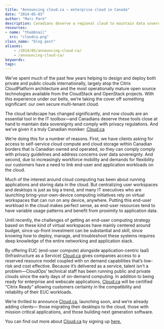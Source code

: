```yaml
---
title: "Announcing cloud.ca – enterprise cloud in Canada"
date: "2014-05-03"
author: "Marc Paré"
description: Canadians deserve a regional cloud to maintain data sovereignty and comply with privacy regulations. And we’ve given it a truly Canadian moniker; Cloud.ca
resources:
- name: "thumbnail"
  src: "cloudca.png"
class_name: "blog post"
aliases:
    - /2014/05/announcing-cloud-ca/
    - /announcing-cloud-ca/
keywords:
tags:
---
```


<p dir="ltr">We’ve spent much of the past few years helping to design and deploy both private and public clouds internationally, largely atop the Citrix CloudPlatform architecture and the most operationally mature open source technologies available from the CloudStack and OpenStack projects. With this experience under our belts, we’re taking the cover off something significant: our own secure multi-tenant cloud.</p>

<p dir="ltr">The cloud landscape has changed significantly, and now clouds are an essential tool in the IT toolbox—and Canadians deserve these tools close at hand to maintain data sovereignty and comply with privacy regulations. And we’ve given it a truly Canadian moniker: <a href="http://cloud.ca/">Cloud.ca</a></p>

<p dir="ltr">We’re doing this for a number of reasons. First, we have clients asking for access to self-service cloud compute and cloud storage within Canadian borders that is Canadian owned and operated, so they can comply comply with privacy guidelines and address concerns over data sovereignty. And second, due to increasingly workforce mobility and demands for flexibility our customers have a need to link end-user and application workloads on the cloud.</p>

<p dir="ltr">Much of the interest around cloud computing has been about running applications and storing data in the cloud. But centralizing user workspaces and desktops is just as big a trend, and many IT executives who are launching bring-your-own-device computing initiatives rely on virtual workspaces that can run on any device, anywhere. Putting this end-user workload in the cloud makes perfect sense, as end-user resources tend to have variable usage patterns and benefit from proximity to application data.</p>

<p dir="ltr">Until recently, the challenges of getting an end-user computing strategy based on these kind of virtual workspaces have mainly centered around budget, since up-front investment can be substantial and skill, since knowing how to deploy, manage, and troubleshoot these systems requires deep knowledge of the entire networking and application stack.</p>

<p dir="ltr">By offering EUC (end-user compute) alongside application-centric IaaS (Infrastructure as a Service) <a href="http://www.cloud.ca/">Cloud.ca</a> gives companies access to a reserved resource model coupled with on demand capabilities that’s low-risk and cost effective. Because it’s delivered as a service, talent isn’t a problem—CloudOps’ technical staff has been running public and private clouds since the early days of on-demand computing. In addition to being ready for enterprise and webscale applications, <a href="http://cloud.ca">Cloud.ca</a> will be certified “Citrix Ready” allowing customers certainty in the compatibility and reliability of their EUC workloads.</p>

<p dir="ltr">We’re thrilled to announce <a href="http://www.cloud.ca/">Cloud.ca</a>, launching soon, and we’re already adding clients— those migrating their desktops to the cloud, those with mission critical applications, and those building next generation software.</p>

<p dir="ltr">You can find out more about <a href="http://www.cloud.ca/">Cloud.ca</a> by signing up <a href="http://www.cloud.ca/">here.</a></p>